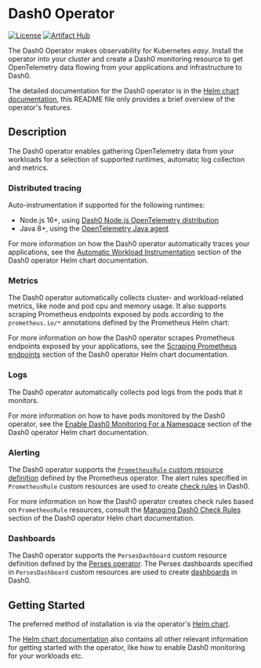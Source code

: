 # Dash0 Operator

[![License](https://img.shields.io/badge/License-Apache%202.0-blue.svg)](https://opensource.org/licenses/Apache-2.0)
[![Artifact Hub](https://img.shields.io/endpoint?url=https://artifacthub.io/badge/repository/dash0-operator)](https://artifacthub.io/packages/search?repo=dash0-operator)

The Dash0 Operator makes observability for Kubernetes _easy_.
Install the operator into your cluster and create a Dash0 monitoring resource to get OpenTelemetry data flowing from
your applications and infrastructure to Dash0.

The detailed documentation for the Dash0 operator is in the
[Helm chart documentation](helm-chart/dash0-operator/README.md), this README file only provides a brief overview of the
operator's features.

## Description

The Dash0 operator enables gathering OpenTelemetry data from your workloads for a selection of supported
runtimes, automatic log collection and metrics.

### Distributed tracing

Auto-instrumentation if supported for the following runtimes:

* Node.js 16+, using
  [Dash0 Node.js OpenTelemetry distribution](https://github.com/dash0hq/opentelemetry-js-distribution)
* Java 8+, using the [OpenTelemetry Java agent](https://github.com/open-telemetry/opentelemetry-java-instrumentation)

For more information on how the Dash0 operator automatically traces your applications, see the
[Automatic Workload Instrumentation](https://artifacthub.io/packages/helm/dash0-operator/dash0-operator#automatic-workload-instrumentation)
section of the Dash0 operator Helm chart documentation.

### Metrics

The Dash0 operator automatically collects cluster- and workload-related metrics, like node and pod cpu and memory usage.
It also supports scraping Prometheus endpoints exposed by pods according to the `prometheus.io/*` annotations defined by
the Prometheus Helm chart:

For more information on how the Dash0 operator scrapes Prometheus endpoints exposed by your applications, see the
[Scraping Prometheus endpoints](https://artifacthub.io/packages/helm/dash0-operator/dash0-operator#scraping-prometheus-endpoints)
section of the Dash0 operator Helm chart documentation.

### Logs

The Dash0 operator automatically collects pod logs from the pods that it monitors.

For more information on how to have pods monitored by the Dash0 operator, see the
[Enable Dash0 Monitoring For a Namespace](https://artifacthub.io/packages/helm/dash0-operator/dash0-operator#enable-dash0-monitoring-for-a-namespace) section of the Dash0 operator
Helm chart documentation.

### Alerting

The Dash0 operator supports the [`PrometheusRule` custom resource definition](https://github.com/prometheus-operator/prometheus-operator/blob/main/Documentation/api.md#monitoring.coreos.com/v1.PrometheusRule)
defined by the Prometheus operator.
The alert rules specified in `PrometheusRule` custom resources are used to create
[check rules](https://www.dash0.com/documentation/dash0/alerting/check-rules) in Dash0.

For more information on how the Dash0 operator creates check rules based on `PrometheusRule` resources, consult the
[Managing Dash0 Check Rules](https://artifacthub.io/packages/helm/dash0-operator/dash0-operator#managing-dash0-check-rules)
section of the Dash0 operator Helm chart documentation.

### Dashboards

The Dash0 operator supports the `PersesDashboard` custom resource definition defined by the
[Perses operator](https://github.com/perses/perses-operator).
The Perses dashboards specified in `PersesDashboard` custom resources are used to create
[dashboards](https://www.dash0.com/documentation/dash0/dashboards) in Dash0.

## Getting Started

The preferred method of installation is via the operator's
[Helm chart](https://github.com/dash0hq/dash0-operator/blob/main/helm-chart/dash0-operator/README.md).

The [Helm chart documentation](https://github.com/dash0hq/dash0-operator/blob/main/helm-chart/dash0-operator/README.md)
also contains all other relevant information for getting started with the operator, like how to enable Dash0 monitoring
for your workloads etc.
